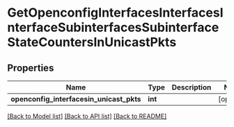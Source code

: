 # GetOpenconfigInterfacesInterfacesInterfaceSubinterfacesSubinterfaceStateCountersInUnicastPkts

## Properties
Name | Type | Description | Notes
------------ | ------------- | ------------- | -------------
**openconfig_interfacesin_unicast_pkts** | **int** |  | [optional] 

[[Back to Model list]](../README.md#documentation-for-models) [[Back to API list]](../README.md#documentation-for-api-endpoints) [[Back to README]](../README.md)


